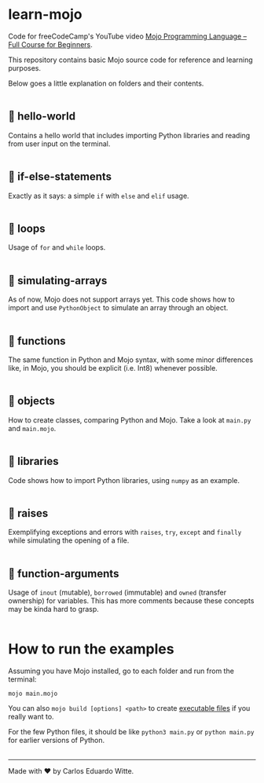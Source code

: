 # learn-mojo
Code for freeCodeCamp's YouTube video [Mojo Programming Language – Full Course for Beginners](https://youtu.be/5Sm9IVMet9c?si=IVlbAj6FuW5Ffavx).

This repository contains basic Mojo source code for reference and learning purposes.

Below goes a little explanation on folders and their contents.
<br/><br/>

## :file_folder: hello-world
Contains a hello world that includes importing Python libraries and reading from user input on the terminal.
<br/><br/>

## :file_folder: if-else-statements
Exactly as it says: a simple `if` with `else` and `elif` usage. 
<br/><br/>

## :file_folder: loops
Usage of `for` and `while` loops.
<br/><br/>

## :file_folder: simulating-arrays
As of now, Mojo does not support arrays yet. This code shows how to import and use `PythonObject` to simulate an array through an object.
<br/><br/>

## :file_folder: functions
The same function in Python and Mojo syntax, with some minor differences like, in Mojo, you should be explicit (i.e. Int8) whenever possible.
<br/><br/>

## :file_folder: objects
How to create classes, comparing Python and Mojo. Take a look at `main.py` and `main.mojo`.
<br/><br/>

## :file_folder: libraries
Code shows how to import Python libraries, using `numpy` as an example.
<br/><br/>

## :file_folder: raises
Exemplifying exceptions and errors with `raises`, `try`, `except` and `finally` while simulating the opening of a file.
<br/><br/>

## :file_folder: function-arguments
Usage of `inout` (mutable), `borrowed` (immutable) and `owned` (transfer ownership) for variables. This has more comments because these concepts may be kinda hard to grasp.
<br/><br/>

# How to run the examples
Assuming you have Mojo installed, go to each folder and run from the terminal:

```mojo main.mojo```

You can also `mojo build [options] <path>` to create [executable files](https://docs.modular.com/mojo/cli/build.html#synopsis) if you really want to.

For the few Python files, it should be like `python3 main.py` or `python main.py` for earlier versions of Python.
<br/><br/>

---
Made with :heart: by Carlos Eduardo Witte.